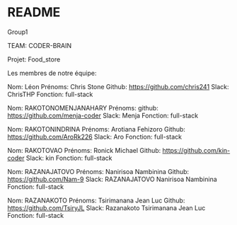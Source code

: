 # README

Group1

TEAM: CODER-BRAIN

Projet: Food_store

Les membres de notre équipe:

Nom: Léon
Prénoms: Chris Stone
Github: https://github.com/chris241
Slack: ChrisTHP
Fonction: full-stack


Nom: RAKOTONOMENJANAHARY
Prénoms: github: https://github.com/menja-coder
Slack: Menja
Fonction: full-stack


Nom: RAKOTONINDRINA
Prénoms: Arotiana Fehizoro
Github: https://github.com/AroRk226
Slack: Aro
Fonction: full-stack


Nom: RAKOTOVAO
Prénoms: Ronick Michael
Github: https://github.com/kin-coder
Slack: kin
Fonction: full-stack


Nom: RAZANAJATOVO
Prénoms: Nanirisoa Nambinina
Github: https://github.com/Nam-9
Slack: RAZANAJATOVO Nanirisoa Nambinina
Fonction: full-stack


Nom: RAZANAKOTO
Prénoms: Tsirimanana Jean Luc
Github: https://github.com/TsiryJL
Slack: Razanakoto Tsirimanana Jean Luc
Fonction: full-stack
